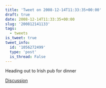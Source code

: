 ```yaml
---
title: 'Tweet on 2008-12-14T11:33:35+00:00'
draft: true
date: 2008-12-14T11:33:35+00:00
slug: '200812141133'
tags:
  - tweets
is_tweet: true
tweet_info:
  id: '1056272499'
  type: 'post'
  is_thread: False
---
```




Heading out to Irish pub for dinner

[Discussion](https://x.com/sytelus/status/1056272499)
